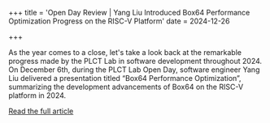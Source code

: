 +++
title = 'Open Day Review | Yang Liu Introduced Box64 Performance Optimization Progress on the RISC-V Platform'
date = 2024-12-26

+++

As the year comes to a close, let's take a look back at the remarkable progress made by the PLCT Lab in software development throughout 2024. On December 6th, during the PLCT Lab Open Day, software engineer Yang Liu delivered a presentation titled “Box64 Performance Optimization”, summarizing the development advancements of Box64 on the RISC-V platform in 2024.

[Read the full article](https://mp.weixin.qq.com/s/GlT4JAUitLObLqTimr9XQw)